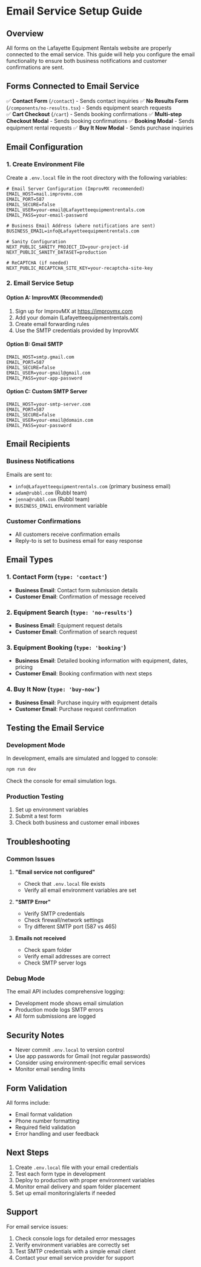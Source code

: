 # Email Service Setup Guide

## Overview

All forms on the Lafayette Equipment Rentals website are properly connected to the email service. This guide will help you configure the email functionality to ensure both business notifications and customer confirmations are sent.

## Forms Connected to Email Service

✅ **Contact Form** (`/contact`) - Sends contact inquiries
✅ **No Results Form** (`/components/no-results.tsx`) - Sends equipment search requests  
✅ **Cart Checkout** (`/cart`) - Sends booking confirmations
✅ **Multi-step Checkout Modal** - Sends booking confirmations
✅ **Booking Modal** - Sends equipment rental requests
✅ **Buy It Now Modal** - Sends purchase inquiries

## Email Configuration

### 1. Create Environment File

Create a `.env.local` file in the root directory with the following variables:

```env
# Email Server Configuration (ImprovMX recommended)
EMAIL_HOST=mail.improvmx.com
EMAIL_PORT=587
EMAIL_SECURE=false
EMAIL_USER=your-email@Lafayetteequipmentrentals.com
EMAIL_PASS=your-email-password

# Business Email Address (where notifications are sent)
BUSINESS_EMAIL=info@Lafayetteequipmentrentals.com

# Sanity Configuration
NEXT_PUBLIC_SANITY_PROJECT_ID=your-project-id
NEXT_PUBLIC_SANITY_DATASET=production

# ReCAPTCHA (if needed)
NEXT_PUBLIC_RECAPTCHA_SITE_KEY=your-recaptcha-site-key
```

### 2. Email Service Setup

#### Option A: ImprovMX (Recommended)

1. Sign up for ImprovMX at https://improvmx.com
2. Add your domain (Lafayetteequipmentrentals.com)
3. Create email forwarding rules
4. Use the SMTP credentials provided by ImprovMX

#### Option B: Gmail SMTP

```env
EMAIL_HOST=smtp.gmail.com
EMAIL_PORT=587
EMAIL_SECURE=false
EMAIL_USER=your-gmail@gmail.com
EMAIL_PASS=your-app-password
```

#### Option C: Custom SMTP Server

```env
EMAIL_HOST=your-smtp-server.com
EMAIL_PORT=587
EMAIL_SECURE=false
EMAIL_USER=your-email@domain.com
EMAIL_PASS=your-password
```

## Email Recipients

### Business Notifications

Emails are sent to:

- `info@Lafayetteequipmentrentals.com` (primary business email)
- `adam@rubbl.com` (Rubbl team)
- `jenna@rubbl.com` (Rubbl team)
- `BUSINESS_EMAIL` environment variable

### Customer Confirmations

- All customers receive confirmation emails
- Reply-to is set to business email for easy response

## Email Types

### 1. Contact Form (`type: 'contact'`)

- **Business Email**: Contact form submission details
- **Customer Email**: Confirmation of message received

### 2. Equipment Search (`type: 'no-results'`)

- **Business Email**: Equipment request details
- **Customer Email**: Confirmation of search request

### 3. Equipment Booking (`type: 'booking'`)

- **Business Email**: Detailed booking information with equipment, dates, pricing
- **Customer Email**: Booking confirmation with next steps

### 4. Buy It Now (`type: 'buy-now'`)

- **Business Email**: Purchase inquiry with equipment details
- **Customer Email**: Purchase request confirmation

## Testing the Email Service

### Development Mode

In development, emails are simulated and logged to console:

```bash
npm run dev
```

Check the console for email simulation logs.

### Production Testing

1. Set up environment variables
2. Submit a test form
3. Check both business and customer email inboxes

## Troubleshooting

### Common Issues

1. **"Email service not configured"**

   - Check that `.env.local` file exists
   - Verify all email environment variables are set

2. **"SMTP Error"**

   - Verify SMTP credentials
   - Check firewall/network settings
   - Try different SMTP port (587 vs 465)

3. **Emails not received**
   - Check spam folder
   - Verify email addresses are correct
   - Check SMTP server logs

### Debug Mode

The email API includes comprehensive logging:

- Development mode shows email simulation
- Production mode logs SMTP errors
- All form submissions are logged

## Security Notes

- Never commit `.env.local` to version control
- Use app passwords for Gmail (not regular passwords)
- Consider using environment-specific email services
- Monitor email sending limits

## Form Validation

All forms include:

- Email format validation
- Phone number formatting
- Required field validation
- Error handling and user feedback

## Next Steps

1. Create `.env.local` file with your email credentials
2. Test each form type in development
3. Deploy to production with proper environment variables
4. Monitor email delivery and spam folder placement
5. Set up email monitoring/alerts if needed

## Support

For email service issues:

1. Check console logs for detailed error messages
2. Verify environment variables are correctly set
3. Test SMTP credentials with a simple email client
4. Contact your email service provider for support
